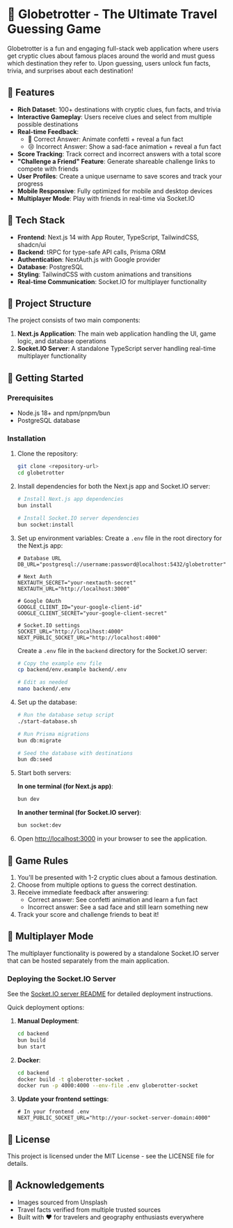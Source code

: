 # 🧩 Globetrotter - The Ultimate Travel Guessing Game

Globetrotter is a fun and engaging full-stack web application where users get cryptic clues about famous places around the world and must guess which destination they refer to. Upon guessing, users unlock fun facts, trivia, and surprises about each destination!

## 🔹 Features

- **Rich Dataset**: 100+ destinations with cryptic clues, fun facts, and trivia
- **Interactive Gameplay**: Users receive clues and select from multiple possible destinations
- **Real-time Feedback**: 
  - 🎉 Correct Answer: Animate confetti + reveal a fun fact
  - 😢 Incorrect Answer: Show a sad-face animation + reveal a fun fact
- **Score Tracking**: Track correct and incorrect answers with a total score
- **"Challenge a Friend" Feature**: Generate shareable challenge links to compete with friends
- **User Profiles**: Create a unique username to save scores and track your progress
- **Mobile Responsive**: Fully optimized for mobile and desktop devices
- **Multiplayer Mode**: Play with friends in real-time via Socket.IO

## 🔹 Tech Stack

- **Frontend**: Next.js 14 with App Router, TypeScript, TailwindCSS, shadcn/ui
- **Backend**: tRPC for type-safe API calls, Prisma ORM
- **Authentication**: NextAuth.js with Google provider
- **Database**: PostgreSQL
- **Styling**: TailwindCSS with custom animations and transitions
- **Real-time Communication**: Socket.IO for multiplayer functionality

## 🔹 Project Structure

The project consists of two main components:

1. **Next.js Application**: The main web application handling the UI, game logic, and database operations
2. **Socket.IO Server**: A standalone TypeScript server handling real-time multiplayer functionality

## 🔹 Getting Started

### Prerequisites

- Node.js 18+ and npm/pnpm/bun
- PostgreSQL database

### Installation

1. Clone the repository:
   ```bash
   git clone <repository-url>
   cd globetrotter
   ```

2. Install dependencies for both the Next.js app and Socket.IO server:
   ```bash
   # Install Next.js app dependencies
   bun install
   
   # Install Socket.IO server dependencies
   bun socket:install
   ```

3. Set up environment variables:
   Create a `.env` file in the root directory for the Next.js app:
   ```
   # Database URL
   DB_URL="postgresql://username:password@localhost:5432/globetrotter"
   
   # Next Auth
   NEXTAUTH_SECRET="your-nextauth-secret"
   NEXTAUTH_URL="http://localhost:3000"
   
   # Google OAuth
   GOOGLE_CLIENT_ID="your-google-client-id"
   GOOGLE_CLIENT_SECRET="your-google-client-secret"
   
   # Socket.IO settings
   SOCKET_URL="http://localhost:4000"
   NEXT_PUBLIC_SOCKET_URL="http://localhost:4000"
   ```

   Create a `.env` file in the `backend` directory for the Socket.IO server:
   ```bash
   # Copy the example env file
   cp backend/env.example backend/.env
   
   # Edit as needed
   nano backend/.env
   ```

4. Set up the database:
   ```bash
   # Run the database setup script
   ./start-database.sh
   
   # Run Prisma migrations
   bun db:migrate
   
   # Seed the database with destinations
   bun db:seed
   ```

5. Start both servers:
   
   **In one terminal (for Next.js app)**:
   ```bash
   bun dev
   ```

   **In another terminal (for Socket.IO server)**:
   ```bash
   bun socket:dev
   ```

6. Open [http://localhost:3000](http://localhost:3000) in your browser to see the application.

## 🔹 Game Rules

1. You'll be presented with 1-2 cryptic clues about a famous destination.
2. Choose from multiple options to guess the correct destination.
3. Receive immediate feedback after answering:
   - Correct answer: See confetti animation and learn a fun fact
   - Incorrect answer: See a sad face and still learn something new
4. Track your score and challenge friends to beat it!

## 🔹 Multiplayer Mode

The multiplayer functionality is powered by a standalone Socket.IO server that can be hosted separately from the main application.

### Deploying the Socket.IO Server

See the [Socket.IO server README](backend/README.md) for detailed deployment instructions.

Quick deployment options:

1. **Manual Deployment**:
   ```bash
   cd backend
   bun build
   bun start
   ```

2. **Docker**:
   ```bash
   cd backend
   docker build -t globerotter-socket .
   docker run -p 4000:4000 --env-file .env globerotter-socket
   ```

3. **Update your frontend settings**:
   ```
   # In your frontend .env
   NEXT_PUBLIC_SOCKET_URL="http://your-socket-server-domain:4000"
   ```

## 🔹 License

This project is licensed under the MIT License - see the LICENSE file for details.

## 🔹 Acknowledgements

- Images sourced from Unsplash
- Travel facts verified from multiple trusted sources
- Built with ❤️ for travelers and geography enthusiasts everywhere
